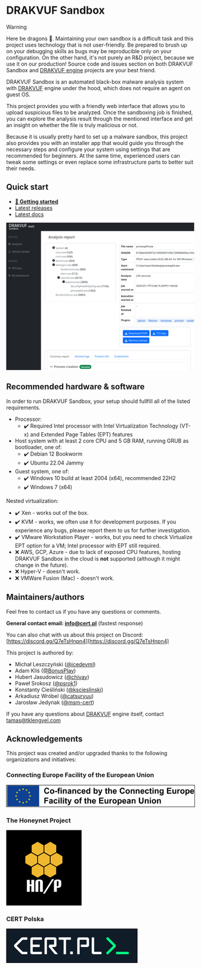 # DRAKVUF Sandbox

> [!WARNING]  
> Here be dragons 🐉. Maintaining your own sandbox is a difficult task and this project uses technology that is not user-friendly.
> Be prepared to brush up on your debugging skills as bugs may be reproducible only on your configuration.
> On the other hand, it's not purely an R&D project, because we use it on our production! Source code and issues section on both
> DRAKVUF Sandbox and [DRAKVUF engine](https://github.com/tklengyel/drakvuf) projects are your best friend.

DRAKVUF Sandbox is an automated black-box malware analysis system with [DRAKVUF](https://drakvuf.com/) engine under the hood, which does not require an agent on guest OS.

This project provides you with a friendly web interface that allows you to upload suspicious files to be analyzed. Once the sandboxing job is finished, you can explore the analysis result through the mentioned interface and get an insight on whether the file is truly malicious or not.

Because it is usually pretty hard to set up a malware sandbox, this project also provides you with an installer app that would guide you through the necessary steps and configure your system using settings that are recommended for beginners. At the same time, experienced users can tweak some settings or even replace some infrastructure parts to better suit their needs.

## Quick start
* **[👋 Getting started](https://drakvuf-sandbox.readthedocs.io/en/latest/usage/getting_started.html)**
* [Latest releases](https://github.com/CERT-Polska/drakvuf-sandbox/releases)
* [Latest docs](https://drakvuf-sandbox.readthedocs.io/en/latest/)

![DRAKVUF Sandbox - Analysis view](.github/screenshots/sandbox.png)

## Recommended hardware & software

In order to run DRAKVUF Sandbox, your setup should fullfill all of the listed requirements.

* Processor:
  * ✔️ Required Intel processor with Intel Virtualization Technology (VT-x) and Extended Page Tables (EPT) features
* Host system with at least 2 core CPU and 5 GB RAM, running GRUB as bootloader, one of:
  * ✔️ Debian 12 Bookworm
  * ✔️ Ubuntu 22.04 Jammy
* Guest system, one of:
  * ✔️ Windows 10 build at least 2004 (x64), recommended 22H2
  * ✔️ Windows 7 (x64)

Nested virtualization:

* ✔️ Xen - works out of the box.
* ✔️ KVM - works, we often use it for development purposes. If you experience any bugs, please report them to us for further investigation.
* ✔️ VMware Workstation Player - works, but you need to check Virtualize EPT option for a VM; Intel processor with EPT still required.
* ❌ AWS, GCP, Azure - due to lack of exposed CPU features, hosting DRAKVUF Sandbox in the cloud is **not** supported (although it might change in the future).
* ❌ Hyper-V - doesn't work.
* ❌ VMWare Fusion (Mac) - doesn't work.

## Maintainers/authors

Feel free to contact us if you have any questions or comments.

**General contact email: info@cert.pl** (fastest response)

You can also chat with us about this project on Discord: [https://discord.gg/Q7eTsHnpn4](https://discord.gg/Q7eTsHnpn4)

This project is authored by:

* Michał Leszczyński ([@icedevml](https://github.com/icedevml))
* Adam Kliś ([@BonusPlay](https://github.com/BonusPlay))
* Hubert Jasudowicz ([@chivay](https://github.com/chivay))
* Paweł Srokosz ([@psrok1](https://github.com/psrok1))
* Konstanty Cieśliński ([@kscieslinski](https://github.com/kscieslinski))
* Arkadiusz Wróbel ([@catsuryuu](https://github.com/catsuryuu))
* Jarosław Jedynak ([@msm-cert](https://github.com/msm-cert))

If you have any questions about [DRAKVUF](https://drakvuf.com/) engine itself, contact tamas@tklengyel.com

## Acknowledgements

This project was created and/or upgraded thanks to the following organizations and initiatives:

### Connecting Europe Facility of the European Union

<a href="https://ec.europa.eu/inea/en/connecting-europe-facility"> <img style="border: 0.2px solid black" src=".github/screenshots/cef.png" alt="Co-financed by the Connecting Europe Facility of the European Union"> </a>

### The Honeynet Project

<a href="https://honeynet.org"> <img style="border: 0.2px solid black" src=".github/screenshots/honeynet.png" alt="Contributed by The Honeynet Project"> </a>

### CERT Polska

<a href="https://cert.pl"> <img style="border: 0.2px solid black" src=".github/screenshots/cert.png" alt="Maintained by CERT Polska"> </a>
